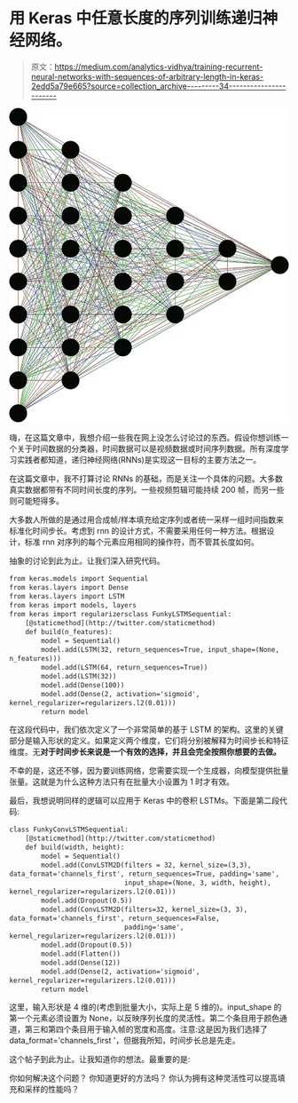 # 用 Keras 中任意长度的序列训练递归神经网络。

> 原文：<https://medium.com/analytics-vidhya/training-recurrent-neural-networks-with-sequences-of-arbitrary-length-in-keras-2edd5a79e665?source=collection_archive---------34----------------------->

![](img/e1498154945997fc7802c431359774ed.png)

嗨，在这篇文章中，我想介绍一些我在网上没怎么讨论过的东西。假设你想训练一个关于时间数据的分类器，时间数据可以是视频数据或时间序列数据。所有深度学习实践者都知道，递归神经网络(RNNs)是实现这一目标的主要方法之一。

在这篇文章中，我不打算讨论 RNNs 的基础，而是关注一个具体的问题。大多数真实数据都带有不同时间长度的序列。一些视频剪辑可能持续 200 帧，而另一些则可能短得多。

大多数人所做的是通过用合成帧/样本填充给定序列或者统一采样一组时间指数来标准化时间步长。考虑到 rnn 的设计方式，不需要采用任何一种方法。根据设计，标准 rnn 对序列的每个元素应用相同的操作符，而不管其长度如何。

抽象的讨论到此为止。让我们深入研究代码。

```
from keras.models import Sequential
from keras.layers import Dense
from keras.layers import LSTM
from keras import models, layers
from keras import regularizersclass FunkyLSTMSequential:
    [@staticmethod](http://twitter.com/staticmethod)
    def build(n_features):
        model = Sequential()
        model.add(LSTM(32, return_sequences=True, input_shape=(None, n_features)))
        model.add(LSTM(64, return_sequences=True))
        model.add(LSTM(32))
        model.add(Dense(100))
        model.add(Dense(2, activation='sigmoid', kernel_regularizer=regularizers.l2(0.01)))
        return model
```

在这段代码中，我们依次定义了一个非常简单的基于 LSTM 的架构。这里的关键部分是输入形状的定义。如果定义两个维度，它们将分别被解释为时间步长和特征维度。无**对于时间步长来说是一个有效的选择，并且会完全按照你想要的去做。**

不幸的是，这还不够，因为要训练网络，您需要实现一个生成器，向模型提供批量张量。这就是为什么这种方法只有在批量大小设置为 1 时才有效。

最后，我想说明同样的逻辑可以应用于 Keras 中的卷积 LSTMs。下面是第二段代码:

```
class FunkyConvLSTMSequential:
    [@staticmethod](http://twitter.com/staticmethod)
    def build(width, height):
        model = Sequential()
        model.add(ConvLSTM2D(filters = 32, kernel_size=(3,3), data_format='channels_first', return_sequences=True, padding='same',
                             input_shape=(None, 3, width, height), kernel_regularizer=regularizers.l2(0.01)))
        model.add(Dropout(0.5))
        model.add(ConvLSTM2D(filters=32, kernel_size=(3, 3), data_format='channels_first', return_sequences=False,
                             padding='same', kernel_regularizer=regularizers.l2(0.01)))
        model.add(Dropout(0.5))
        model.add(Flatten())
        model.add(Dense(12))
        model.add(Dense(2, activation='sigmoid', kernel_regularizer=regularizers.l2(0.01)))
        return model
```

这里，输入形状是 4 维的(考虑到批量大小，实际上是 5 维的)。input_shape 的第一个元素必须设置为 None，以反映序列长度的灵活性。第二个条目用于颜色通道，第三和第四个条目用于输入帧的宽度和高度。注意:这是因为我们选择了 data_format='channels_first '，但据我所知，时间步长总是先走。

这个帖子到此为止。让我知道你的想法。最重要的是:

你如何解决这个问题？
你知道更好的方法吗？
你认为拥有这种灵活性可以提高填充和采样的性能吗？